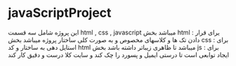 # javaScriptProject

این پروژه شامل سه قسمت html , css , javascript میباشد
بخش html :  یرای قرار دادن تک ها و کلاسهای مخصوص و به صورت کلی ساختار پروژه میباشد
بخش css : برای استایل دهی به ساختار و کد html  میباشد تا ظاهری زیباتر داشته باشد
بخش js : برای ایجاد توابعی است تا درستی ایمیل و پسورد را چک کند و سایت کلا درست و دقیق کار کند
